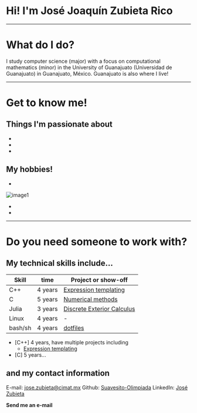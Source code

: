 # Hi! I'm José Joaquín Zubieta Rico

---

# What do I do?

I study computer science (major) with a focus on computational mathematics
(minor) in the University of Guanajuato (Universidad de Guanajuato) in
Guanajuato, México. Guanajuato is also where I live!

[//]: # (Here is where we'll put the location)

---

# Get to know me!

## Things I'm passionate about

 -  
 -  
 -  

## My hobbies!

 -  

![image1](/to/image.jpg)

 -  
 -  

---

# Do you need someone to work with?

## My technical skills include...

[//]: # (It can be a table like the next)

| Skill   | time    | Project or show-off                                                            |
| -       | -       | -                                                                              |
| C++     | 4 years | [Expression templating](https://github.com/Suavesito-Olimpiada/BoostTest)      |
| C       | 5 years | [Numerical methods](https://github.com/Suavesito-Olimpiada/NumericalMethods.c) |
| Julia   | 3 years | [Discrete Exterior Calculus](https://github.com/Suavesito-Olimpiada/DEC2D.jl)  |
| Linux   | 4 years | -                                                                              |
| bash/sh | 4 years | [dotfiles](https://github.com/Suavesito-Olimpiada/dotfiles)                    |

[//]: # (or a list like this one)

 -  [C++]   4 years, have multiple projects including
     -  [Expression templating](https://github.com/Suavesito-Olimpiada/BoostTest)
 -  [C]     5 years...


## and my contact information

E-mail: [jose.zubieta@cimat.mx](mailto:jose.zubieta@cimat.mx)
Github: [Suavesito-Olimpiada](https://github.com/Suavesito-Olimpiada)
LinkedIn: [José Zubieta](https://www.linkedin.com/in/jjzubietar/)

**Send me an e-mail**

[//]: # (We can add a send-message form here)
